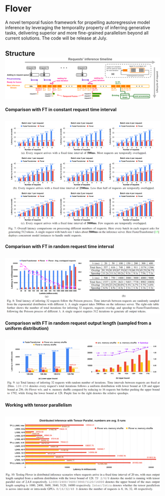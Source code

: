 # Flover
A novel temporal fusion framework for propelling autoregressive model inference by leveraging the temporality property of inferring generative tasks, delivering superior and more fine-grained parallelism beyond all current solutions.
The code will be release at July.

**Structure**
![Example Image](images/Flover.png)
---

**Comparison with FT in constant request time interval**

![Example Image](images/compare_in_fix_interval.png)
---


**Comparison with FT in random request time interval**

![Example Image](images/compare_in_poisson.png)
---



**Comparison with FT in random request output length (sampled from a uniform distribution)**

![Example Image](images/compare_in_variable_length.png)
---



**Working with tensor parallelism**

![Example Image](images/compare_in_distributed.png)
---
